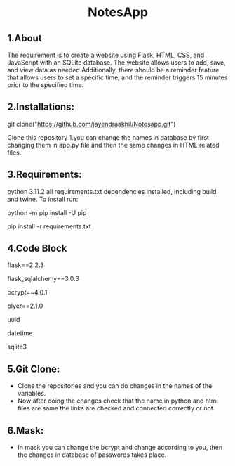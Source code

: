 <center><h1>NotesApp</h1></center>

<h2>1.About</h2>
The requirement is to create a website using Flask, HTML, CSS, and JavaScript with an SQLite database. The website allows users to add, save, and view data as needed.Additionally, there should be a reminder feature that allows users to set a specific time, and the reminder  triggers 15 minutes prior to the specified time.
<h2>2.Installations:</h2>

git clone("https://github.com/jayendraakhil/Notesapp.git")

Clone this repository
1.you can change the names in database by first changing them in app.py file and then the same changes in  HTML related files.

<h2>3.Requirements:</h2>
python 3.11.2 all requirements.txt dependencies installed, including build and twine. To install run:

python -m pip install -U pip

pip install -r requirements.txt

<h2>4.Code Block</h2>
flask==2.2.3

flask_sqlalchemy==3.0.3

bcrypt==4.0.1

plyer==2.1.0

uuid

datetime

sqlite3

<h2>5.Git Clone:</h2>

- Clone the repositories and you can do changes in the names of the variables.
- Now after doing the changes check that the name in python and html files are same the links are checked and connected correctly or not. 

<h2>6.Mask:</h2>

- In mask you can change the bcrypt and change according to you, then the changes in database of passwords takes place.
